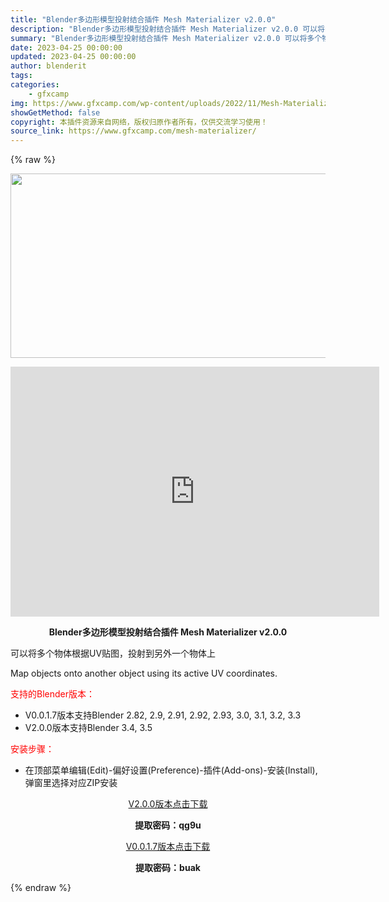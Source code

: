 ```yaml
---
title: "Blender多边形模型投射结合插件 Mesh Materializer v2.0.0"
description: "Blender多边形模型投射结合插件 Mesh Materializer v2.0.0 可以将多个物体根据UV贴图，投射到另外一个物体上 Map objects onto another object..."
summary: "Blender多边形模型投射结合插件 Mesh Materializer v2.0.0 可以将多个物体根据UV贴图，投射到另外一个物体上 Map objects onto another object..."
date: 2023-04-25 00:00:00
updated: 2023-04-25 00:00:00
author: blenderit
tags: 
categories:
    - gfxcamp
img: https://www.gfxcamp.com/wp-content/uploads/2022/11/Mesh-Materializer.jpg
showGetMethod: false
copyright: 本插件资源来自网络，版权归原作者所有，仅供交流学习使用！
source_link: https://www.gfxcamp.com/mesh-materializer/
---
```


{% raw %}
<div><p><img decoding="async" class="aligncenter size-full wp-image-108078" src="https://www.gfxcamp.com/wp-content/uploads/2022/11/Mesh-Materializer.jpg" data-src="https://www.gfxcamp.com/wp-content/uploads/2022/11/Mesh-Materializer.jpg" alt="" width="590" height="295" data-srcset="https://www.gfxcamp.com/wp-content/uploads/2022/11/Mesh-Materializer.jpg 590w, https://www.gfxcamp.com/wp-content/uploads/2022/11/Mesh-Materializer-150x75.jpg 150w" data-sizes="(max-width: 590px) 100vw, 590px"></p><p style="text-align: center;"><iframe loading="lazy" src="https://player.youku.com/embed/XNTkxNjI3MDY3Ng==" width="590" height="400" frameborder="0" allowfullscreen="allowfullscreen" data-mce-fragment="1"></iframe></p><p style="text-align: center;"><strong>Blender多边形模型投射结合插件 Mesh Materializer v2.0.0</strong></p><p>可以将多个物体根据UV贴图，投射到另外一个物体上</p><p>Map objects onto another object using its active UV coordinates.</p><p style="text-align: left;"><span style="color: #ff0000;">支持的Blender版本：</span></p><ul>
<li style="text-align: left;">V0.0.1.7版本支持Blender 2.82, 2.9, 2.91, 2.92, 2.93, 3.0, 3.1, 3.2, 3.3</li>
<li>V2.0.0版本支持Blender 3.4, 3.5</li>
</ul><p style="text-align: left;"><span style="color: #ff0000;">安装步骤：</span></p><ul>
<li>在顶部菜单编辑(Edit)-偏好设置(Preference)-插件(Add-ons)-安装(Install),弹窗里选择对应ZIP安装</li>
</ul><p style="text-align: center;"><a class="maxbutton-3 maxbutton maxbutton-baidu" target="_blank" rel="noopener" href="https://pan.baidu.com/s/1UfUgaI7tR_g52JyvrNXiCg?pwd=qg9u"><span class="mb-text">V2.0.0版本点击下载</span></a></p><p style="text-align: center;"><strong>提取密码：qg9u</strong></p><p style="text-align: center;"><a class="maxbutton-3 maxbutton maxbutton-baidu" target="_blank" rel="noopener" href="https://pan.baidu.com/s/1pN2aO6Hupy6vysJXO7aj9w?pwd=buak"><span class="mb-text">V0.0.1.7版本点击下载</span></a></p><p style="text-align: center;"><strong>提取密码：buak</strong></p></div>
<div style="display: none">gfxcamp</div>
{% endraw %}